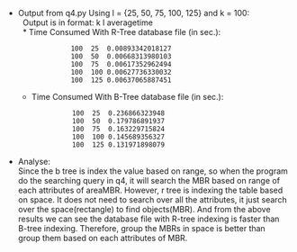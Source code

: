 * Output from q4.py Using l = {25, 50, 75, 100, 125} and k = 100:     
   Output is in format: k l averagetime       
   * Time Consumed With R-Tree database file (in sec.):    
       
                   100  25  0.00893342018127         
                   100  50  0.00668313980103    
                   100  75  0.00617352962494    
                   100  100 0.00627736330032     
                   100  125 0.00637065887451       
   
   * Time Consumed With B-Tree database file (in sec.):    
        
                   100  25  0.236866323948     
                   100  50  0.179786891937      
                   100  75  0.163229715824     
                   100  100 0.145689356327      
                   100  125 0.131971898079     
* Analyse:      
    Since the b tree is index the value based on range, so when the program do the searching query in q4, it will search the MBR based on range of each attributes of areaMBR. However, r tree is indexing the table based on space. It does not need to search over all the attributes, it just search over the space(rectangle) to find objects(MBR). And from the above results we can see the database file with R-tree indexing is faster than B-tree indexing. Therefore, group the MBRs in space is better than group them based on each attributes of MBR.
